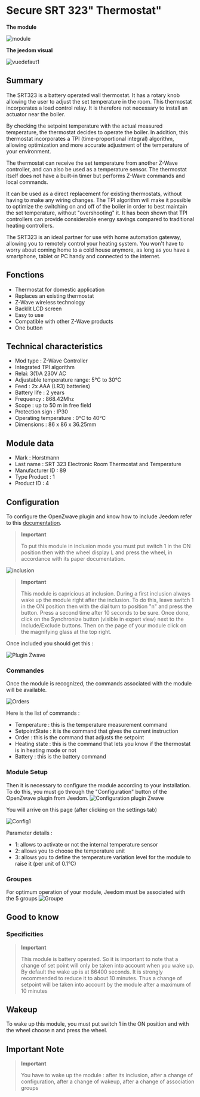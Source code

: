 # Secure SRT 323" Thermostat"

**The module**

![module](images/secure.srt323/module.jpg)

**The jeedom visual**

![vuedefaut1](images/secure.srt323/vuedefaut1.jpg)

## Summary

The SRT323 is a battery operated wall thermostat. It has a rotary knob allowing the user to adjust the set temperature in the room. This thermostat incorporates a load control relay. It is therefore not necessary to install an actuator near the boiler.

By checking the setpoint temperature with the actual measured temperature, the thermostat decides to operate the boiler. In addition, this thermostat incorporates a TPI (time-proportional integral) algorithm, allowing optimization and more accurate adjustment of the temperature of your environment.

The thermostat can receive the set temperature from another Z-Wave controller, and can also be used as a temperature sensor. The thermostat itself does not have a built-in timer but performs Z-Wave commands and local commands.

It can be used as a direct replacement for existing thermostats, without having to make any wiring changes. The TPI algorithm will make it possible to optimize the switching on and off of the boiler in order to best maintain the set temperature, without "overshooting" it. It has been shown that TPI controllers can provide considerable energy savings compared to traditional heating controllers.

The SRT323 is an ideal partner for use with home automation gateway, allowing you to remotely control your heating system. You won't have to worry about coming home to a cold house anymore, as long as you have a smartphone, tablet or PC handy and connected to the internet.

## Fonctions

-   Thermostat for domestic application
-   Replaces an existing thermostat
-   Z-Wave wireless technology
-   Backlit LCD screen
-   Easy to use
-   Compatible with other Z-Wave products
-   One button

## Technical characteristics

-   Mod type : Z-Wave Controller
-   Integrated TPI algorithm
-   Relai: 3(1)A 230V AC
-   Adjustable temperature range: 5°C to 30°C
-   Feed : 2x AAA (LR3) batteries)
-   Battery life : 2 years
-   Frequency : 868.42Mhz
-   Scope : up to 50 m in free field
-   Protection sign : IP30
-   Operating temperature : 0°C to 40°C
-   Dimensions : 86 x 86 x 36.25mm

## Module data

-   Mark : Horstmann
-   Last name : SRT 323 Electronic Room Thermostat and Temperature
-   Manufacturer ID : 89
-   Type Product : 1
-   Product ID : 4

## Configuration

To configure the OpenZwave plugin and know how to include Jeedom refer to this [documentation](https://doc.jeedom.com/en_US/plugins/automation%20protocol/openzwave/).

> **Important**
>
> To put this module in inclusion mode you must put switch 1 in the ON position then with the wheel display L and press the wheel, in accordance with its paper documentation.

![inclusion](images/secure.srt323/inclusion.jpg)

> **Important**
>
> This module is capricious at inclusion. During a first inclusion always wake up the module right after the inclusion. To do this, leave switch 1 in the ON position then with the dial turn to position "n" and press the button. Press a second time after 10 seconds to be sure. Once done, click on the Synchronize button (visible in expert view) next to the Include/Exclude buttons. Then on the page of your module click on the magnifying glass at the top right.

Once included you should get this :

![Plugin Zwave](images/secure.srt323/information.jpg)

### Commandes

Once the module is recognized, the commands associated with the module will be available.

![Orders](images/secure.srt323/commandes.jpg)

Here is the list of commands :

-   Temperature : this is the temperature measurement command
-   SetpointState : it is the command that gives the current instruction
-   Order : this is the command that adjusts the setpoint
-   Heating state : this is the command that lets you know if the thermostat is in heating mode or not
-   Battery : this is the battery command

### Module Setup

Then it is necessary to configure the module according to your installation. To do this, you must go through the "Configuration" button of the OpenZwave plugin from Jeedom.
![Configuration plugin Zwave](images/plugin/bouton_configuration.jpg)

You will arrive on this page (after clicking on the settings tab)

![Config1](images/secure.srt323/config1.jpg)

Parameter details :

-   1: allows to activate or not the internal temperature sensor
-   2: allows you to choose the temperature unit
-   3: allows you to define the temperature variation level for the module to raise it (per unit of 0.1°C)

### Groupes

For optimum operation of your module, Jeedom must be associated with the 5 groups
![Groupe](images/secure.srt323/groupe.jpg)

## Good to know

### Specificities

> **Important**
>
> This module is battery operated. So it is important to note that a change of set point will only be taken into account when you wake up. By default the wake up is at 86400 seconds. It is strongly recommended to reduce it to about 10 minutes. Thus a change of setpoint will be taken into account by the module after a maximum of 10 minutes

## Wakeup

To wake up this module, you must put switch 1 in the ON position and
with the wheel choose n and press the wheel.

## Important Note

> **Important**
>
> You have to wake up the module : after its inclusion, after a change of configuration, after a change of wakeup, after a change of association groups
